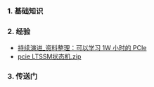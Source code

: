 ### 1. 基础知识
### 2. 经验
  - [持续演进_资料整理：可以学习 1W 小时的 PCIe](https://zhuanlan.zhihu.com/p/447134701?utm_psn=1834375575915089920)
  - [pcie LTSSM状态机.zip](https://github.com/user-attachments/files/16009085/pcie.LTSSM.zip)

### 3. 传送门
